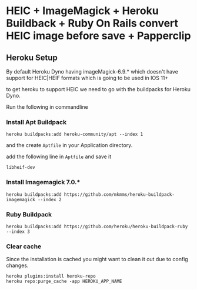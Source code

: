 # HEIC + ImageMagick + Heroku Buildback + Ruby On Rails convert HEIC image before save + Papperclip

## Heroku Setup

By default Heroku Dyno having imageMagick-6.9.* which doesn't have support for HEIC|HEIF formats which is going to be used in IOS 11+

to get heroku to support HEIC we need to go with the buildpacks for Heroku Dyno.

Run the following in commandline


### Install Apt Buildpack

```
heroku buildpacks:add heroku-community/apt --index 1
```

and the create ```Aptfile``` in your Application directory.

add the following line in ```Aptfile``` and save it

```
libheif-dev
```


### Install Imagemagick 7.0.*


```
heroku buildpacks:add https://github.com/mkmms/heroku-buildpack-imagemagick --index 2
```


### Ruby Buildpack

```
heroku buildpacks:add https://github.com/heroku/heroku-buildpack-ruby --index 3
```



### Clear cache
Since the installation is cached you might want to clean it out due to config changes.

```
heroku plugins:install heroku-repo
heroku repo:purge_cache -app HEROKU_APP_NAME
```